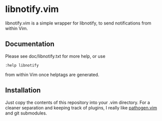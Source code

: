 libnotify.vim
=============

libnotify.vim is a simple wrapper for libnotify, to send notifications from
within Vim.

Documentation
-------------

Please see doc/libnotify.txt for more help, or use 

    :help libnotify

from within Vim once helptags are generated.

Installation
------------

Just copy the contents of this repository into your .vim directory. For a
cleaner separation and keeping track of plugins, I really like
[pathogen.vim](https://github.com/tpope/vim-pathogen) and git submodules.
